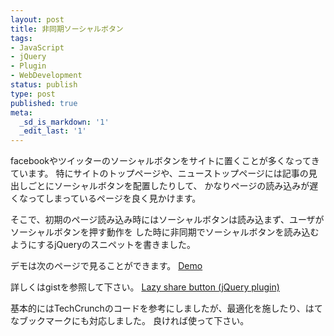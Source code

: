 ```yaml
---
layout: post
title: 非同期ソーシャルボタン
tags:
- JavaScript
- jQuery
- Plugin
- WebDevelopment
status: publish
type: post
published: true
meta:
  _sd_is_markdown: '1'
  _edit_last: '1'
---
```

<p>facebookやツイッターのソーシャルボタンをサイトに置くことが多くなってきています。
特にサイトのトップページや、ニューストップページには記事の見出しごとにソーシャルボタンを配置したりして、
かなりページの読み込みが遅くなってしまっているページを良く見かけます。</p>

<p>そこで、初期のページ読み込み時にはソーシャルボタンは読み込まず、ユーザがソーシャルボタンを押す動作を
した時に非同期でソーシャルボタンを読み込むようにするjQueryのスニペットを書きました。</p>

<p>デモは次のページで見ることができます。
<a href="http://www.yasuoza.com/jq_plugin/lazy_sb/" target="_blank">Demo</a></p>

<p>詳しくはgistを参照して下さい。
<a href="https://gist.github.com/3027177" target="_blank">Lazy share button (jQuery plugin)</a></p>

<p>基本的にはTechCrunchのコードを参考にしましたが、最適化を施したり、はてなブックマークにも対応しました。
良ければ使って下さい。</p>
